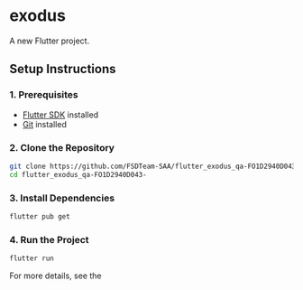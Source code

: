 # exodus

A new Flutter project.

## Setup Instructions

### 1. Prerequisites

- [Flutter SDK](https://docs.flutter.dev/get-started/install) installed
- [Git](https://git-scm.com/downloads) installed

### 2. Clone the Repository

```bash
git clone https://github.com/FSDTeam-SAA/flutter_exodus_qa-FO1D2940D043-.git
cd flutter_exodus_qa-FO1D2940D043-
```

### 3. Install Dependencies

```bash
flutter pub get
```

### 4. Run the Project

```bash
flutter run
```

For more details, see the
